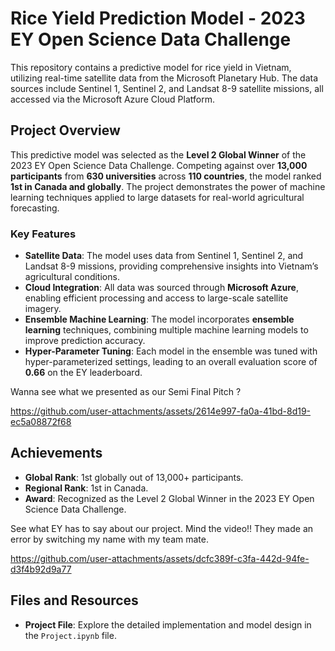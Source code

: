 # Rice Yield Prediction Model - 2023 EY Open Science Data Challenge

This repository contains a predictive model for rice yield in Vietnam, utilizing real-time satellite data from the Microsoft Planetary Hub. The data sources include Sentinel 1, Sentinel 2, and Landsat 8-9 satellite missions, all accessed via the Microsoft Azure Cloud Platform.

## Project Overview

This predictive model was selected as the **Level 2 Global Winner** of the 2023 EY Open Science Data Challenge. Competing against over **13,000 participants** from **630 universities** across **110 countries**, the model ranked **1st in Canada and globally**. The project demonstrates the power of machine learning techniques applied to large datasets for real-world agricultural forecasting.

### Key Features
- **Satellite Data**: The model uses data from Sentinel 1, Sentinel 2, and Landsat 8-9 missions, providing comprehensive insights into Vietnam’s agricultural conditions.
- **Cloud Integration**: All data was sourced through **Microsoft Azure**, enabling efficient processing and access to large-scale satellite imagery.
- **Ensemble Machine Learning**: The model incorporates **ensemble learning** techniques, combining multiple machine learning models to improve prediction accuracy.
- **Hyper-Parameter Tuning**: Each model in the ensemble was tuned with hyper-parameterized settings, leading to an overall evaluation score of **0.66** on the EY leaderboard.


Wanna see what we presented as our Semi Final Pitch ?

https://github.com/user-attachments/assets/2614e997-fa0a-41bd-8d19-ec5a08872f68

## Achievements
- **Global Rank**: 1st globally out of 13,000+ participants.
- **Regional Rank**: 1st in Canada.
- **Award**: Recognized as the Level 2 Global Winner in the 2023 EY Open Science Data Challenge.

See what EY has to say about our project. Mind the video!! They made an error by switching my name with my team mate.

https://github.com/user-attachments/assets/dcfc389f-c3fa-442d-94fe-d3f4b92d9a77


## Files and Resources
- **Project File**: Explore the detailed implementation and model design in the `Project.ipynb` file.






